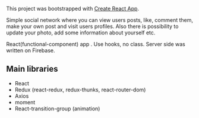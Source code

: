 This project was bootstrapped with [Create React App](https://github.com/facebook/create-react-app).

Simple social network where you can view users posts, like, comment them, make your own post and visit users profiles. Also there is possibility to update your photo, add some information about yourself etc.

React(functional-component) app . Use hooks, no class. Server side was written on Firebase.

## Main libraries
  - React
  - Redux (react-redux, redux-thunks, react-router-dom)
  - Axios
  - moment
  - React-transition-group (animation)
